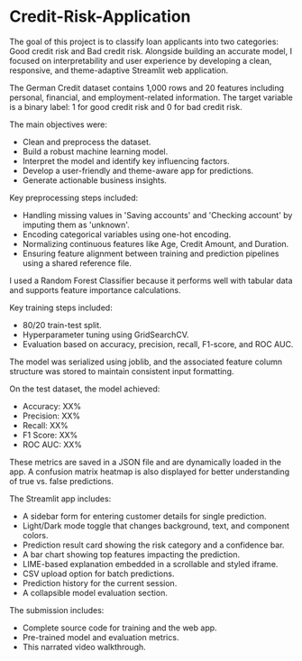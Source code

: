 # Credit-Risk-Application

The goal of this project is to classify loan applicants into two categories: Good credit risk and Bad credit risk. Alongside building an accurate model, I focused on interpretability and user experience by developing a clean, responsive, and theme-adaptive Streamlit web application.

The German Credit dataset contains 1,000 rows and 20 features including personal, financial, and employment-related information. The target variable is a binary label: 1 for good credit risk and 0 for bad credit risk.

The main objectives were:
- Clean and preprocess the dataset.
- Build a robust machine learning model.
- Interpret the model and identify key influencing factors.
- Develop a user-friendly and theme-aware app for predictions.
- Generate actionable business insights.


Key preprocessing steps included:
- Handling missing values in 'Saving accounts' and 'Checking account' by imputing them as 'unknown'.
- Encoding categorical variables using one-hot encoding.
- Normalizing continuous features like Age, Credit Amount, and Duration.
- Ensuring feature alignment between training and prediction pipelines using a shared reference file.

I used a Random Forest Classifier because it performs well with tabular data and supports feature importance calculations.

Key training steps included:
- 80/20 train-test split.
- Hyperparameter tuning using GridSearchCV.
- Evaluation based on accuracy, precision, recall, F1-score, and ROC AUC.

The model was serialized using joblib, and the associated feature column structure was stored to maintain consistent input formatting.

On the test dataset, the model achieved:
- Accuracy: XX%
- Precision: XX%
- Recall: XX%
- F1 Score: XX%
- ROC AUC: XX%

These metrics are saved in a JSON file and are dynamically loaded in the app. A confusion matrix heatmap is also displayed for better understanding of true vs. false predictions.

The Streamlit app includes:
- A sidebar form for entering customer details for single prediction.
- Light/Dark mode toggle that changes background, text, and component colors.
- Prediction result card showing the risk category and a confidence bar.
- A bar chart showing top features impacting the prediction.
- LIME-based explanation embedded in a scrollable and styled iframe.
- CSV upload option for batch predictions.
- Prediction history for the current session.
- A collapsible model evaluation section.

The submission includes:
- Complete source code for training and the web app.
- Pre-trained model and evaluation metrics.
- This narrated video walkthrough.
